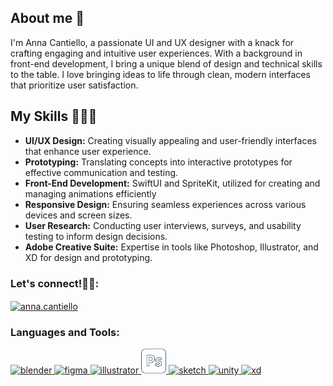 ## About me 🥑
I'm Anna Cantiello, a passionate UI and UX designer with a knack for crafting engaging and intuitive user experiences. With a background in front-end development, I bring a unique blend of design and technical skills to the table. I love bringing ideas to life through clean, modern interfaces that prioritize user satisfaction.


## My Skills 👩🏽‍💻
<ul>
<li><strong>UI/UX Design:</strong> Creating visually appealing and user-friendly interfaces that enhance user experience.</li>
<li><strong>Prototyping:</strong> Translating concepts into interactive prototypes for effective communication and testing.</li>
<li><strong>Front-End Development:</strong> SwiftUI and SpriteKit, utilized for creating and managing animations efficiently</li>
<li><strong>Responsive Design:</strong> Ensuring seamless experiences across various devices and screen sizes.</li>
<li><strong>User Research:</strong> Conducting user interviews, surveys, and usability testing to inform design decisions.</li>
<li><strong>Adobe Creative Suite:</strong> Expertise in tools like Photoshop, Illustrator, and XD for design and prototyping.</li>
</ul>

<h3 align="left">Let's connect!🤝🏼:</h3>
<p align="left">
<a href="https://instagram.com/anna.cantiello" target="blank"><img align="center" src="https://raw.githubusercontent.com/rahuldkjain/github-profile-readme-generator/master/src/images/icons/Social/instagram.svg" alt="anna.cantiello" height="30" width="40" /></a>
</p>

<h3 align="left">Languages and Tools:</h3>
<p align="left"> <a href="https://www.blender.org/" target="_blank" rel="noreferrer"> <img src="https://download.blender.org/branding/community/blender_community_badge_white.svg" alt="blender" width="40" height="40"/> </a> <a href="https://www.figma.com/" target="_blank" rel="noreferrer"> <img src="https://www.vectorlogo.zone/logos/figma/figma-icon.svg" alt="figma" width="40" height="40"/> </a> <a href="https://www.adobe.com/in/products/illustrator.html" target="_blank" rel="noreferrer"> <img src="https://www.vectorlogo.zone/logos/adobe_illustrator/adobe_illustrator-icon.svg" alt="illustrator" width="40" height="40"/> </a> <a href="https://www.photoshop.com/en" target="_blank" rel="noreferrer"> <img src="https://raw.githubusercontent.com/devicons/devicon/master/icons/photoshop/photoshop-line.svg" alt="photoshop" width="40" height="40"/> </a> <a href="https://www.sketch.com/" target="_blank" rel="noreferrer"> <img src="https://www.vectorlogo.zone/logos/sketchapp/sketchapp-icon.svg" alt="sketch" width="40" height="40"/> </a> <a href="https://unity.com/" target="_blank" rel="noreferrer"> <img src="https://www.vectorlogo.zone/logos/unity3d/unity3d-icon.svg" alt="unity" width="40" height="40"/> </a> <a href="https://www.adobe.com/products/xd.html" target="_blank" rel="noreferrer"> <img src="https://cdn.worldvectorlogo.com/logos/adobe-xd.svg" alt="xd" width="40" height="40"/> </a> </p>
